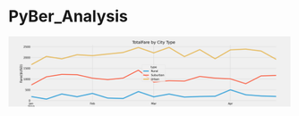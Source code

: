 # PyBer_Analysis
![image](https://github.com/RodrigoCR25/PyBer_Analysis/blob/main/PyBer_fare_by_summary.png)
